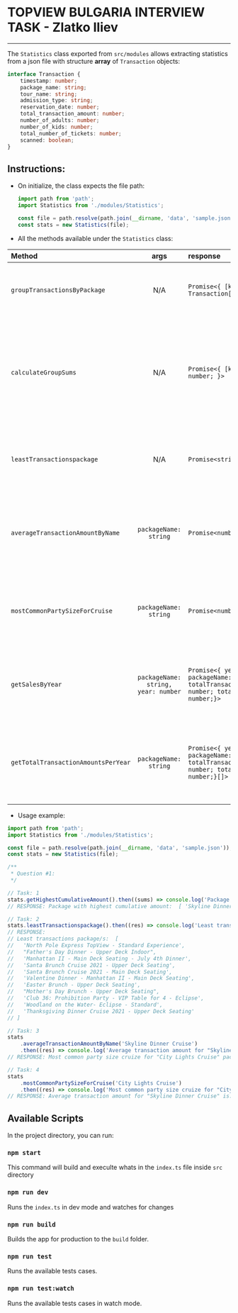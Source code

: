 # TOPVIEW BULGARIA INTERVIEW TASK - Zlatko Iliev

---

The `Statistics` class exported from `src/modules` allows extracting statistics from a json file with structure **array** of `Transaction` objects:

```typescript
interface Transaction {
	timestamp: number;
	package_name: string;
	tour_name: string;
	admission_type: string;
	reservation_date: number;
	total_transaction_amount: number;
	number_of_adults: number;
	number_of_kids: number;
	total_number_of_tickets: number;
	scanned: boolean;
}
```

## Instructions:

- On initialize, the class expects the file path:

  ```typescript
  import path from 'path';
  import Statistics from './modules/Statistics';

  const file = path.resolve(path.join(__dirname, 'data', 'sample.json'));
  const stats = new Statistics(file);
  ```

- All the methods available under the `Statistics` class:

| Method                              |                args                 | response                                                                                                         | Description                                                                                                  |
| :---------------------------------- | :---------------------------------: | :--------------------------------------------------------------------------------------------------------------- | :----------------------------------------------------------------------------------------------------------- |
| `groupTransactionsByPackage`        |                 N/A                 | `Promise<{ [key: string]: Transaction[] }>`                                                                      | Reads the file and groups all transactions by package name                                                   |
| `calculateGroupSums`                |                 N/A                 | `Promise<{ [key: string]: number; }>`                                                                            | Returns promise with array, first element is package name, second element is cumulative sum for this package |
| `leastTransactionspackage`          |                 N/A                 | `Promise<string[]>`                                                                                              | Returns an array with package names that have the least transactions                                         |
| `averageTransactionAmountByName`    |        `packageName: string`        | `Promise<number>`                                                                                                | Returns number that is the average transaction amount per package name provided                              |
| `mostCommonPartySizeForCruise`      |        `packageName: string`        | `Promise<number>`                                                                                                | Returns most common party size cruize for given package name                                                 |
| `getSalesByYear`                    | `packageName: string, year: number` | `Promise<{ year: number; packageName: string; totalTransactionAmountSum: number; totalNumOfTickets: number;}>`   | Returns object with calculated values by provided year and package name                                      |
| `getTotalTransactionAmountsPerYear` |        `packageName: string`        | `Promise<{ year: number; packageName: string; totalTransactionAmountSum: number; totalNumOfTickets: number;}[]>` | Returns an object with key year and value array of objects with the calculated statistics                    |

- Usage example:

```typescript
import path from 'path';
import Statistics from './modules/Statistics';

const file = path.resolve(path.join(__dirname, 'data', 'sample.json'));
const stats = new Statistics(file);

/**
 * Question #1:
 */

// Task: 1
stats.getHighestCumulativeAmount().then((sums) => console.log('Package with highest cumulative amount: ', sums));
// RESPONSE: Package with highest cumulative amount:  [ 'Skyline Dinner Cruise', 590813.9732618 ]

// Task: 2
stats.leastTransactionspackage().then((res) => console.log('Least transactions package/s: ', res));
// RESPONSE:
// Least transactions package/s:  [
//   'North Pole Express TopView - Standard Experience',
//   "Father's Day Dinner - Upper Deck Indoor",
//   'Manhattan II - Main Deck Seating - July 4th Dinner',
//   'Santa Brunch Cruise 2021 - Upper Deck Seating',
//   'Santa Brunch Cruise 2021 - Main Deck Seating',
//   'Valentine Dinner - Manhattan II - Main Deck Seating',
//   'Easter Brunch - Upper Deck Seating',
//   "Mother's Day Brunch - Upper Deck Seating",
//   'Club 36: Prohibition Party - VIP Table for 4 - Eclipse',
//   'Woodland on the Water- Eclipse - Standard',
//   'Thanksgiving Dinner Cruise 2021 - Upper Deck Seating'
// ]

// Task: 3
stats
	.averageTransactionAmountByName('Skyline Dinner Cruise')
	.then((res) => console.log('Average transaction amount for "Skyline Dinner Cruise" is: ', res));
// RESPONSE: Most common party size cruize for "City Lights Cruise" package is:  2

// Task: 4
stats
	.mostCommonPartySizeForCruise('City Lights Cruise')
	.then((res) => console.log('Most common party size cruize for "City Lights Cruise" package is: ', res));
// RESPONSE: Average transaction amount for "Skyline Dinner Cruise" is:  356.7717229841788
```

## Available Scripts

In the project directory, you can run:

### `npm start`

This command will build and execulte whats in the `index.ts` file inside `src` directory

### `npm run dev`

Runs the `index.ts` in dev mode and watches for changes

### `npm run build`

Builds the app for production to the `build` folder.

### `npm run test`

Runs the available tests cases.

### `npm run test:watch`

Runs the available tests cases in watch mode.
